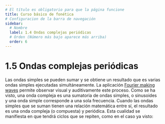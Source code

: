 ```yaml
---
# El título es obligatorio para que la página funcione
title: Curso básico de fonética
# Configuracion de la barra de navegación
sidebar:
  # Nombre
  label: 1.4 Ondas complejas periódicas
  # Orden (Número más bajo aparece más arriba)
  order: 6
---
```

# 1.5 Ondas complejas periódicas

Las ondas simples se pueden sumar y se obtiene un resultado que es varias ondas simples ejecutadas simultáneamente. La aplicación [Fourier making waves](https://phet.colorado.edu/en/simulations/fourier-making-waves/about) permite observar visual y auditivamente este proceso.
Como se ha visto, una onda compleja es una sumatoria de ondas simples, o sinusoides y una onda simple corresponde a una sola frecuencia.
Cuando las ondas simples que se suman tienen una relación matemática entre sí, el resultado es una onda compleja (o compuesta) y periódica. Esta cualidad se manifiesta en que tendrá ciclos que se repiten, como en el caso ya visto:


